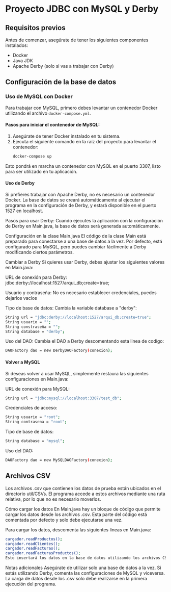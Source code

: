 
# Proyecto JDBC con MySQL y Derby

## Requisitos previos

Antes de comenzar, asegúrate de tener los siguientes componentes instalados:

- Docker
- Java JDK
- Apache Derby (solo si vas a trabajar con Derby)

## Configuración de la base de datos

### Uso de MySQL con Docker

Para trabajar con MySQL, primero debes levantar un contenedor Docker utilizando el archivo `docker-compose.yml`.

#### Pasos para iniciar el contenedor de MySQL:

1. Asegúrate de tener Docker instalado en tu sistema.
2. Ejecuta el siguiente comando en la raíz del proyecto para levantar el contenedor:
   ```bash
   docker-compose up
Esto pondrá en marcha un contenedor con MySQL en el puerto 3307, listo para ser utilizado en tu aplicación.

#### Uso de Derby

Si prefieres trabajar con Apache Derby, no es necesario un contenedor Docker. La base de datos se creará automáticamente al ejecutar el programa en la configuración de Derby, y estará disponible en el puerto 1527 en localhost.

Pasos para usar Derby:
Cuando ejecutes la aplicación con la configuración de Derby en Main.java, la base de datos será generada automáticamente.

Configuración en la clase Main.java
El código de la clase Main está preparado para conectarse a una base de datos a la vez. Por defecto, está configurado para MySQL, pero puedes cambiar fácilmente a Derby modificando ciertos parámetros.

Cambiar a Derby
Si quieres usar Derby, debes ajustar los siguientes valores en Main.java:

URL de conexión para Derby: jdbc:derby://localhost:1527/arqui_db;create=true;

Usuario y contraseña: No es necesario establecer credenciales, puedes dejarlos vacíos

Tipo de base de datos: Cambia la variable database a "derby":
   
   ```bash
   String url = "jdbc:derby://localhost:1527/arqui_db;create=true";
   String usuario = "";
   String constraseña = "";
   String database = "derby";
   ```



Uso del DAO: Cambia el DAO a Derby descomentando esta linea de codigo:


   ```bash
   DAOFactory dao = new DerbyDAOFactory(conexion);
   ```


#### Volver a MySQL

Si deseas volver a usar MySQL, simplemente restaura las siguientes configuraciones en Main.java:

URL de conexión para MySQL:

```bash
String url = "jdbc:mysql://localhost:3307/test_db";
```

Credenciales de acceso:

```bash
String usuario = "root";
String contrasena = "root";
```
Tipo de base de datos:

```bash
String database = "mysql";
```

Uso del DAO:

```bash
DAOFactory dao = new MySQLDAOFactory(conexion);
```


## Archivos CSV


Los archivos .csv que contienen los datos de prueba están ubicados en el directorio util/CSVs. El programa accede a estos archivos mediante una ruta relativa, por lo que no es necesario moverlos.

Cómo cargar los datos
En Main.java hay un bloque de código que permite cargar los datos desde los archivos .csv. Esta parte del código está comentada por defecto y solo debe ejecutarse una vez.

Para cargar los datos, descomenta las siguientes líneas en Main.java:

```bash
cargador.readProductos();
cargador.readClientes();
cargador.readFacturas();
cargador.readFacturasProductos();
Esto insertará los datos en la base de datos utilizando los archivos CSV.
```

Notas adicionales
Asegúrate de utilizar solo una base de datos a la vez. Si estás utilizando Derby, comenta las configuraciones de MySQL y viceversa.
La carga de datos desde los .csv solo debe realizarse en la primera ejecución del programa.

